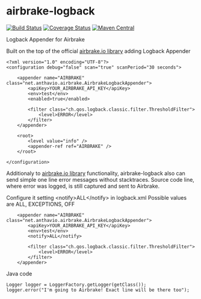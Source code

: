 airbrake-logback
================
[![Build Status](https://vanek.ci.cloudbees.com/buildStatus/icon?job=airbrake-logback-snapshot)](https://vanek.ci.cloudbees.com/job/airbrake-logback-snapshot/)
[![Coverage Status](https://coveralls.io/repos/anthavio/airbrake-logback/badge.png)](https://coveralls.io/r/anthavio/airbrake-logback)
[![Maven Central](https://maven-badges.herokuapp.com/maven-central/net.anthavio/airbrake-logback/badge.svg)](https://maven-badges.herokuapp.com/maven-central/net.anthavio/airbrake-logback)


Logback Appender for Airbrake

Built on the top of the official [airbrake.io library](https://github.com/airbrake/airbrake-java) adding Logback Appender

```
<?xml version="1.0" encoding="UTF-8"?>
<configuration debug="false" scan="true" scanPeriod="30 seconds">

	<appender name="AIRBRAKE" class="net.anthavio.airbrake.AirbrakeLogbackAppender">
		<apiKey>YOUR_AIRBRAKE_API_KEY</apiKey>
		<env>test</env>
		<enabled>true</enabled>

		<filter class="ch.qos.logback.classic.filter.ThresholdFilter">
			<level>ERROR</level>
		</filter>
	</appender>

	<root>
		<level value="info" />
		<appender-ref ref="AIRBRAKE" />
	</root>
	
</configuration>
```

Additionaly to [airbrake.io library](https://github.com/airbrake/airbrake-java) functionality, airbrake-logback also can send simple one line error messages without stacktraces. Source code line, where error was logged, is still captured and sent to Airbrake.

Configure it setting &lt;notify&gt;ALL&lt;/notify&gt; in logback.xml Possible values are ALL, EXCEPTIONS, OFF
```
	<appender name="AIRBRAKE" class="net.anthavio.airbrake.AirbrakeLogbackAppender">
		<apiKey>YOUR_AIRBRAKE_API_KEY</apiKey>
		<env>test</env>
		<notify>ALL</notify>

		<filter class="ch.qos.logback.classic.filter.ThresholdFilter">
			<level>ERROR</level>
		</filter>
	</appender>
```
Java code
```
Logger logger = LoggerFactory.getLogger(getClass());
logger.error("I'm going to Airbrake! Exact line will be there too");
```
